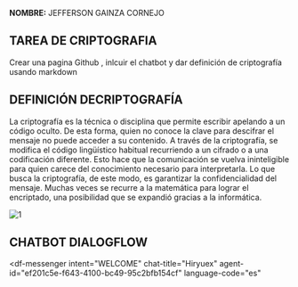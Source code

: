 **NOMBRE:** JEFFERSON GAINZA CORNEJO

## TAREA DE CRIPTOGRAFIA 

Crear una pagina Github , inlcuir el chatbot y  dar definición de criptografía usando markdown

## DEFINICIÓN DECRIPTOGRAFÍA

La criptografía es la técnica o disciplina que permite escribir apelando a un código oculto. De esta forma, quien no conoce la clave para descifrar el mensaje no puede acceder a su contenido.
A través de la criptografía, se modifica el código lingüístico habitual recurriendo a un cifrado o a una codificación diferente. Esto hace que la comunicación se vuelva ininteligible para quien carece del conocimiento necesario para interpretarla.
Lo que busca la criptografía, de este modo, es garantizar la confidencialidad del mensaje. Muchas veces se recurre a la matemática para lograr el encriptado, una posibilidad que se expandió gracias a la informática.

![1](https://definicion.de/wp-content/uploads/2020/01/criptografia.jpg)
## CHATBOT DIALOGFLOW

<script src="https://www.gstatic.com/dialogflow-console/fast/messenger/bootstrap.js?v=1"></script>
<df-messenger
  intent="WELCOME"
  chat-title="Hiryuex"
  agent-id="ef201c5e-f643-4100-bc49-95c2bfb154cf"
  language-code="es"
></df-messenger>
